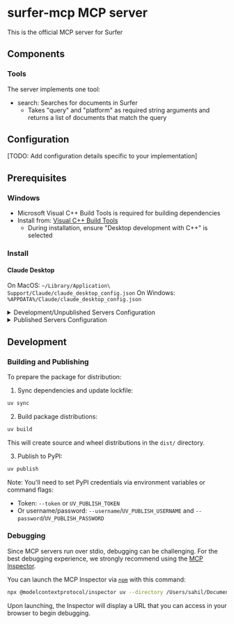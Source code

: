 # surfer-mcp MCP server

This is the official MCP server for Surfer

## Components

### Tools

The server implements one tool:
- search: Searches for documents in Surfer
  - Takes "query" and "platform" as required string arguments and returns a list of documents that match the query

## Configuration

[TODO: Add configuration details specific to your implementation]

## Prerequisites

### Windows
- Microsoft Visual C++ Build Tools is required for building dependencies
- Install from: [Visual C++ Build Tools](https://visualstudio.microsoft.com/visual-cpp-build-tools/)
  - During installation, ensure "Desktop development with C++" is selected

### Install

#### Claude Desktop

On MacOS: `~/Library/Application\ Support/Claude/claude_desktop_config.json`
On Windows: `%APPDATA%/Claude/claude_desktop_config.json`

<details>
  <summary>Development/Unpublished Servers Configuration</summary>
  ```
  "mcpServers": {
    "surfer-mcp": {
      "command": "uv",
      "args": [
        "--directory",
        "/Users/sahil/Documents/Surfer-Protocol/surfer-mcp",
        "run",
        "surfer-mcp"
      ]
    }
  }
  ```
</details>

<details>
  <summary>Published Servers Configuration</summary>
  ```
  "mcpServers": {
    "surfer-mcp": {
      "command": "uvx",
      "args": [
        "surfer-mcp"
      ]
    }
  }
  ```
</details>

## Development

### Building and Publishing

To prepare the package for distribution:

1. Sync dependencies and update lockfile:
```bash
uv sync
```

2. Build package distributions:
```bash
uv build
```

This will create source and wheel distributions in the `dist/` directory.

3. Publish to PyPI:
```bash
uv publish
```

Note: You'll need to set PyPI credentials via environment variables or command flags:
- Token: `--token` or `UV_PUBLISH_TOKEN`
- Or username/password: `--username`/`UV_PUBLISH_USERNAME` and `--password`/`UV_PUBLISH_PASSWORD`

### Debugging

Since MCP servers run over stdio, debugging can be challenging. For the best debugging
experience, we strongly recommend using the [MCP Inspector](https://github.com/modelcontextprotocol/inspector).


You can launch the MCP Inspector via [`npm`](https://docs.npmjs.com/downloading-and-installing-node-js-and-npm) with this command:

```bash
npx @modelcontextprotocol/inspector uv --directory /Users/sahil/Documents/Surfer-Protocol/surfer-mcp run surfer-mcp
```


Upon launching, the Inspector will display a URL that you can access in your browser to begin debugging.
